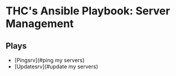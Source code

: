# THC's Ansible Playbook: Server Management


## Plays
- [Pingsrv](#ping my servers)
- [Updatesrv](#update my servers)

